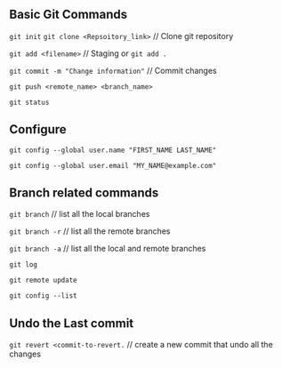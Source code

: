 

## Basic Git Commands

`git init`
`git clone <Repsoitory_link>`  // Clone git repository


`git add <filename>`            // Staging
or
`git add .`

`git commit -m "Change information"`  // Commit changes

`git push <remote_name> <branch_name>`

`git status`

## Configure

`git config --global user.name "FIRST_NAME LAST_NAME"`

`git config --global user.email "MY_NAME@example.com"`

## Branch related commands

`git branch`      // list all the local branches

`git branch -r`   // list all the remote branches   

`git branch -a`	  // list all the local and remote branches

`git log`

`git remote update`

`git config --list`

## Undo the Last commit
`git revert <commit-to-revert.`  // create a new commit that undo all the changes